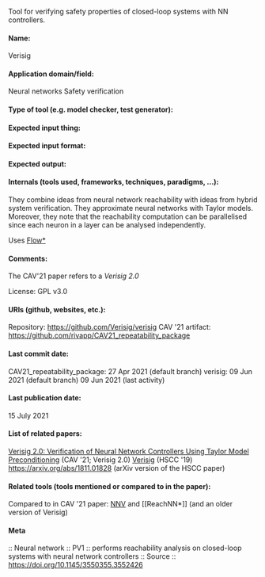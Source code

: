 Tool for verifying safety properties of closed-loop systems with NN controllers.

#### Name:
Verisig

#### Application domain/field:
Neural networks
Safety verification

#### Type of tool (e.g. model checker, test generator):

#### Expected input thing:

#### Expected input format:

#### Expected output:

#### Internals (tools used, frameworks, techniques, paradigms, ...):
They combine ideas from neural network reachability with ideas from hybrid system verification. They approximate neural networks with Taylor models. Moreover, they note that the reachability computation can be parallelised since each neuron in a layer can be analysed independently.

Uses [Flow\*](Flow*.md)

#### Comments:
The CAV'21 paper refers to a _Verisig 2.0_

License: GPL v3.0

#### URIs (github, websites, etc.):
Repository: https://github.com/Verisig/verisig
CAV '21 artifact: https://github.com/rivapp/CAV21_repeatability_package

#### Last commit date:
CAV21_repeatability_package: 27 Apr 2021 (default branch)
verisig: 09 Jun 2021 (default branch)
09 Jun 2021 (last activity)

#### Last publication date:
15 July 2021

#### List of related papers:
[Verisig 2.0: Verification of Neural Network Controllers Using Taylor Model Preconditioning](https://doi.org/10.1007/978-3-030-81685-8_11) (CAV '21; Verisig 2.0)
[Verisig](https://doi.org/10.1145/3302504.3311806) (HSCC '19)
https://arxiv.org/abs/1811.01828 (arXiv version of the HSCC paper)

#### Related tools (tools mentioned or compared to in the paper):
Compared to in CAV '21 paper: [NNV](NNV.md) and [[ReachNN\*]] (and an older version of Verisig)

#### Meta
:: Neural network
:: PV1 :: performs reachability analysis on closed-loop systems with neural network controllers
:: Source :: https://doi.org/10.1145/3550355.3552426
